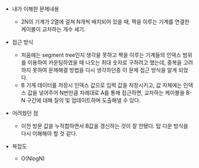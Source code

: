 * 내가 이해한 문제내용
  - 2N의 기계가 2열에 걸쳐 N개씩 배치되어 있을 때, 짝을 이루는 기계를 연결한 케이블이 교차하는 개수 세기.
  
* 접근 방식
  - 처음에는 segment tree인지 생각을 못하고 짝을 이루는 기계들의 인덱스 범위를 이용하여 카운팅하였을 때 나오는 최대 숫자로 구하려고 했는데, 중복을 고려하지 못하여 문제해결 방법을 다시 생각하던중 이 문제 접근 방식을 알게 되었다.
  - B 기계 데이터를 저장시 인덱스 값으로 입력 값을 저장시키고, 값 자체에는 인덱스 값을 넣어주어 N번만큼 차례대로 A를 통해 접근하면, 교차하는 케이블을 B-N 구간에 대해 질의 및 업데이트하며 도출해낼 수 있다.

* 어려웠던 점
  - 이전 방문 값을 누적합하면서 B값을 갱신하는 것이 잘 안됐다. 탑 다운 방식을 다시 이해해야 할 것 같다. 

* 복잡도
  - O(NlogN)
